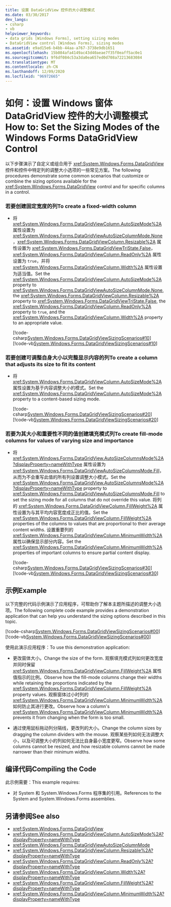 ```yaml
---
title: 设置 DataGridView 控件的大小调整模式
ms.date: 03/30/2017
dev_langs:
- csharp
- vb
helpviewer_keywords:
- data grids [Windows Forms], setting sizing modes
- DataGridView control [Windows Forms], sizing modes
ms.assetid: e9ad15e6-b4bb-44aa-a767-3738e9db1651
ms.openlocfilehash: 15b084afa4149ac43d40aeae7f35f0eaff5ac0e1
ms.sourcegitcommit: 9f6df084c53a3da0ea657ed0d708a72213683084
ms.translationtype: MT
ms.contentlocale: zh-CN
ms.lasthandoff: 12/09/2020
ms.locfileid: "96972665"
---
```

# <a name="how-to-set-the-sizing-modes-of-the-windows-forms-datagridview-control"></a><span data-ttu-id="60ab1-102">如何：设置 Windows 窗体 DataGridView 控件的大小调整模式</span><span class="sxs-lookup"><span data-stu-id="60ab1-102">How to: Set the Sizing Modes of the Windows Forms DataGridView Control</span></span>
<span data-ttu-id="60ab1-103">以下步骤演示了自定义或组合用于 <xref:System.Windows.Forms.DataGridView> 控件和控件中特定列的调整大小选项的一些常见方案。</span><span class="sxs-lookup"><span data-stu-id="60ab1-103">The following procedures demonstrate some common scenarios that customize or combine the sizing options available for the <xref:System.Windows.Forms.DataGridView> control and for specific columns in a control.</span></span>  
  
### <a name="to-create-a-fixed-width-column"></a><span data-ttu-id="60ab1-104">若要创建固定宽度的列</span><span class="sxs-lookup"><span data-stu-id="60ab1-104">To create a fixed-width column</span></span>  
  
- <span data-ttu-id="60ab1-105">将 <xref:System.Windows.Forms.DataGridViewColumn.AutoSizeMode%2A> 属性设置为 <xref:System.Windows.Forms.DataGridViewAutoSizeColumnMode.None>，<xref:System.Windows.Forms.DataGridViewColumn.Resizable%2A> 属性设置为 <xref:System.Windows.Forms.DataGridViewTriState.False>，<xref:System.Windows.Forms.DataGridViewColumn.ReadOnly%2A> 属性设置为 `true`，并将 <xref:System.Windows.Forms.DataGridViewColumn.Width%2A> 属性设置为适当值。</span><span class="sxs-lookup"><span data-stu-id="60ab1-105">Set the <xref:System.Windows.Forms.DataGridViewColumn.AutoSizeMode%2A> property to <xref:System.Windows.Forms.DataGridViewAutoSizeColumnMode.None>, the <xref:System.Windows.Forms.DataGridViewColumn.Resizable%2A> property to <xref:System.Windows.Forms.DataGridViewTriState.False>, the <xref:System.Windows.Forms.DataGridViewColumn.ReadOnly%2A> property to `true`, and the <xref:System.Windows.Forms.DataGridViewColumn.Width%2A> property to an appropriate value.</span></span>  
  
     [!code-csharp[System.Windows.Forms.DataGridViewSizingScenarios#10](~/samples/snippets/csharp/VS_Snippets_Winforms/System.Windows.Forms.DataGridViewSizingScenarios/CS/sizingscenarios.cs#10)]
     [!code-vb[System.Windows.Forms.DataGridViewSizingScenarios#10](~/samples/snippets/visualbasic/VS_Snippets_Winforms/System.Windows.Forms.DataGridViewSizingScenarios/vb/sizingscenarios.vb#10)]  
  
### <a name="to-create-a-column-that-adjusts-its-size-to-fit-its-content"></a><span data-ttu-id="60ab1-106">若要创建可调整自身大小以完整显示内容的列</span><span class="sxs-lookup"><span data-stu-id="60ab1-106">To create a column that adjusts its size to fit its content</span></span>  
  
- <span data-ttu-id="60ab1-107">将 <xref:System.Windows.Forms.DataGridViewColumn.AutoSizeMode%2A> 属性设置为基于内容调整大小的模式。</span><span class="sxs-lookup"><span data-stu-id="60ab1-107">Set the <xref:System.Windows.Forms.DataGridViewColumn.AutoSizeMode%2A> property to a content-based sizing mode.</span></span>  
  
     [!code-csharp[System.Windows.Forms.DataGridViewSizingScenarios#20](~/samples/snippets/csharp/VS_Snippets_Winforms/System.Windows.Forms.DataGridViewSizingScenarios/CS/sizingscenarios.cs#20)]
     [!code-vb[System.Windows.Forms.DataGridViewSizingScenarios#20](~/samples/snippets/visualbasic/VS_Snippets_Winforms/System.Windows.Forms.DataGridViewSizingScenarios/vb/sizingscenarios.vb#20)]  
  
### <a name="to-create-fill-mode-columns-for-values-of-varying-size-and-importance"></a><span data-ttu-id="60ab1-108">若要为其大小和重要性不同的值创建填充模式列</span><span class="sxs-lookup"><span data-stu-id="60ab1-108">To create fill-mode columns for values of varying size and importance</span></span>  
  
- <span data-ttu-id="60ab1-109">将 <xref:System.Windows.Forms.DataGridView.AutoSizeColumnsMode%2A?displayProperty=nameWithType> 属性设置为 <xref:System.Windows.Forms.DataGridViewAutoSizeColumnsMode.Fill>，从而为不会重写此值的所有列设置调整大小模式。</span><span class="sxs-lookup"><span data-stu-id="60ab1-109">Set the <xref:System.Windows.Forms.DataGridView.AutoSizeColumnsMode%2A?displayProperty=nameWithType> property to <xref:System.Windows.Forms.DataGridViewAutoSizeColumnsMode.Fill> to set the sizing mode for all columns that do not override this value.</span></span> <span data-ttu-id="60ab1-110">将列的 <xref:System.Windows.Forms.DataGridViewColumn.FillWeight%2A> 属性设置为与其平均内容宽度成正比的值。</span><span class="sxs-lookup"><span data-stu-id="60ab1-110">Set the <xref:System.Windows.Forms.DataGridViewColumn.FillWeight%2A> properties of the columns to values that are proportional to their average content widths.</span></span> <span data-ttu-id="60ab1-111">设置重要列的 <xref:System.Windows.Forms.DataGridViewColumn.MinimumWidth%2A> 属性以确保显示部分内容。</span><span class="sxs-lookup"><span data-stu-id="60ab1-111">Set the <xref:System.Windows.Forms.DataGridViewColumn.MinimumWidth%2A> properties of important columns to ensure partial content display.</span></span>  
  
     [!code-csharp[System.Windows.Forms.DataGridViewSizingScenarios#30](~/samples/snippets/csharp/VS_Snippets_Winforms/System.Windows.Forms.DataGridViewSizingScenarios/CS/sizingscenarios.cs#30)]
     [!code-vb[System.Windows.Forms.DataGridViewSizingScenarios#30](~/samples/snippets/visualbasic/VS_Snippets_Winforms/System.Windows.Forms.DataGridViewSizingScenarios/vb/sizingscenarios.vb#30)]  
  
## <a name="example"></a><span data-ttu-id="60ab1-112">示例</span><span class="sxs-lookup"><span data-stu-id="60ab1-112">Example</span></span>  
 <span data-ttu-id="60ab1-113">以下完整的代码示例演示了应用程序，可帮助你了解本主题所描述的调整大小选项。</span><span class="sxs-lookup"><span data-stu-id="60ab1-113">The following complete code example provides a demonstration application that can help you understand the sizing options described in this topic.</span></span>  
  
 [!code-csharp[System.Windows.Forms.DataGridViewSizingScenarios#00](~/samples/snippets/csharp/VS_Snippets_Winforms/System.Windows.Forms.DataGridViewSizingScenarios/CS/sizingscenarios.cs#00)]
 [!code-vb[System.Windows.Forms.DataGridViewSizingScenarios#00](~/samples/snippets/visualbasic/VS_Snippets_Winforms/System.Windows.Forms.DataGridViewSizingScenarios/vb/sizingscenarios.vb#00)]  
  
 <span data-ttu-id="60ab1-114">使用此演示应用程序：</span><span class="sxs-lookup"><span data-stu-id="60ab1-114">To use this demonstration application:</span></span>  
  
- <span data-ttu-id="60ab1-115">更改窗体大小。</span><span class="sxs-lookup"><span data-stu-id="60ab1-115">Change the size of the form.</span></span> <span data-ttu-id="60ab1-116">观察填充模式列如何更改宽度并同时保留 <xref:System.Windows.Forms.DataGridViewColumn.FillWeight%2A> 属性值指示的比例。</span><span class="sxs-lookup"><span data-stu-id="60ab1-116">Observe how the fill-mode columns change their widths while retaining the proportions indicated by the <xref:System.Windows.Forms.DataGridViewColumn.FillWeight%2A> property values.</span></span> <span data-ttu-id="60ab1-117">观察窗体过小时列的 <xref:System.Windows.Forms.DataGridViewColumn.MinimumWidth%2A> 如何防止其进行更改。</span><span class="sxs-lookup"><span data-stu-id="60ab1-117">Observe how a column's <xref:System.Windows.Forms.DataGridViewColumn.MinimumWidth%2A> prevents it from changing when the form is too small.</span></span>  
  
- <span data-ttu-id="60ab1-118">通过使用鼠标拖动列分隔线，更改列的大小。</span><span class="sxs-lookup"><span data-stu-id="60ab1-118">Change the column sizes by dragging the column dividers with the mouse.</span></span> <span data-ttu-id="60ab1-119">观察某些列如何无法调整大小，以及可调整大小的列如何无法比自身最小宽度更窄。</span><span class="sxs-lookup"><span data-stu-id="60ab1-119">Observe how some columns cannot be resized, and how resizable columns cannot be made narrower than their minimum widths.</span></span>  
  
## <a name="compiling-the-code"></a><span data-ttu-id="60ab1-120">编译代码</span><span class="sxs-lookup"><span data-stu-id="60ab1-120">Compiling the Code</span></span>  
 <span data-ttu-id="60ab1-121">此示例需要：</span><span class="sxs-lookup"><span data-stu-id="60ab1-121">This example requires:</span></span>  
  
- <span data-ttu-id="60ab1-122">对 System 和 System.Windows.Forms 程序集的引用。</span><span class="sxs-lookup"><span data-stu-id="60ab1-122">References to the System and System.Windows.Forms assemblies.</span></span>  
  
## <a name="see-also"></a><span data-ttu-id="60ab1-123">另请参阅</span><span class="sxs-lookup"><span data-stu-id="60ab1-123">See also</span></span>

- <xref:System.Windows.Forms.DataGridView>
- <xref:System.Windows.Forms.DataGridViewColumn.AutoSizeMode%2A?displayProperty=nameWithType>
- <xref:System.Windows.Forms.DataGridViewAutoSizeColumnMode>
- <xref:System.Windows.Forms.DataGridViewColumn.Resizable%2A?displayProperty=nameWithType>
- <xref:System.Windows.Forms.DataGridViewColumn.ReadOnly%2A?displayProperty=nameWithType>
- <xref:System.Windows.Forms.DataGridViewColumn.Width%2A?displayProperty=nameWithType>
- <xref:System.Windows.Forms.DataGridViewColumn.FillWeight%2A?displayProperty=nameWithType>
- <xref:System.Windows.Forms.DataGridViewColumn.MinimumWidth%2A?displayProperty=nameWithType>

